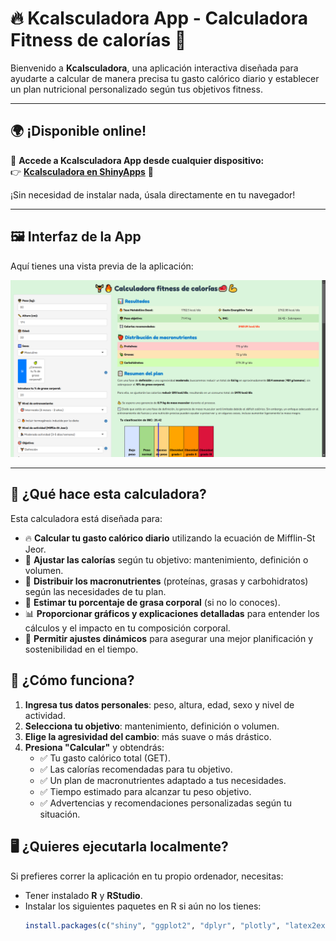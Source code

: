 # 🔥 Kcalsculadora App - Calculadora Fitness de calorías 🥩

Bienvenido a **Kcalsculadora**, una aplicación interactiva diseñada para ayudarte a calcular de manera precisa tu gasto calórico diario y establecer un plan nutricional personalizado según tus objetivos fitness.

---

## 🌍 **¡Disponible online!**  
📢 **Accede a Kcalsculadora App desde cualquier dispositivo:**  
👉 [**Kcalsculadora en ShinyApps**](https://victordiez.shinyapps.io/Kcalsculadora/) 🚀  

¡Sin necesidad de instalar nada, úsala directamente en tu navegador!

---

## 🖼️ **Interfaz de la App**
Aquí tienes una vista previa de la aplicación:

![Demo de Kcalsculadora](Demo%20Kcalsculadora.png)

---

## 🚀 **¿Qué hace esta calculadora?**
Esta calculadora está diseñada para:
- 🔥 **Calcular tu gasto calórico diario** utilizando la ecuación de Mifflin-St Jeor.
- 🎯 **Ajustar las calorías** según tu objetivo: mantenimiento, definición o volumen.
- 🍎 **Distribuir los macronutrientes** (proteínas, grasas y carbohidratos) según las necesidades de tu plan.
- 📏 **Estimar tu porcentaje de grasa corporal** (si no lo conoces).
- 📊 **Proporcionar gráficos y explicaciones detalladas** para entender los cálculos y el impacto en tu composición corporal.
- 🔄 **Permitir ajustes dinámicos** para asegurar una mejor planificación y sostenibilidad en el tiempo.

## 📌 **¿Cómo funciona?**
1. **Ingresa tus datos personales**: peso, altura, edad, sexo y nivel de actividad.
2. **Selecciona tu objetivo**: mantenimiento, definición o volumen.
3. **Elige la agresividad del cambio**: más suave o más drástico.
4. **Presiona "Calcular"** y obtendrás:
   - ✅ Tu gasto calórico total (GET).
   - ✅ Las calorías recomendadas para tu objetivo.
   - ✅ Un plan de macronutrientes adaptado a tus necesidades.
   - ✅ Tiempo estimado para alcanzar tu peso objetivo.
   - ✅ Advertencias y recomendaciones personalizadas según tu situación.

## 🖥️ **¿Quieres ejecutarla localmente?**
Si prefieres correr la aplicación en tu propio ordenador, necesitas:
- Tener instalado **R** y **RStudio**.
- Instalar los siguientes paquetes en R si aún no los tienes:
  ```r
  install.packages(c("shiny", "ggplot2", "dplyr", "plotly", "latex2exp", "RColorBrewer", "shinyWidgets"))
  ```
